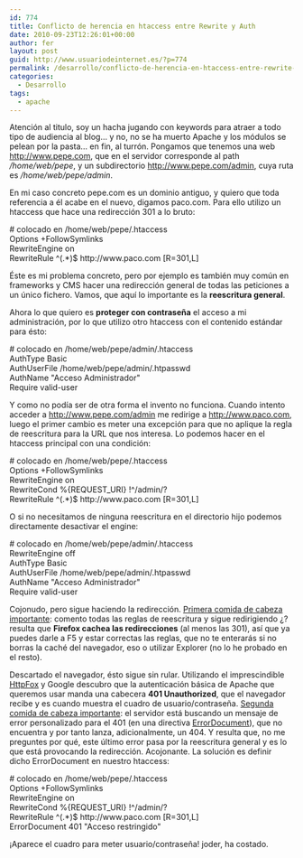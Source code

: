```yaml
---
id: 774
title: Conflicto de herencia en htaccess entre Rewrite y Auth
date: 2010-09-23T12:26:01+00:00
author: fer
layout: post
guid: http://www.usuariodeinternet.es/?p=774
permalink: /desarrollo/conflicto-de-herencia-en-htaccess-entre-rewrite-y-auth
categories:
  - Desarrollo
tags:
  - apache
---
```

Atención al titulo, soy un hacha jugando con keywords para atraer a todo tipo de audiencia al blog&#8230; y no, no se ha muerto Apache y los módulos se pelean por la pasta&#8230; en fin, al turrón. Pongamos que tenemos una web http://www.pepe.com, que en el servidor corresponde al path _/home/web/pepe_, y un subdirectorio http://www.pepe.com/admin, cuya ruta es _/home/web/pepe/admin_.

En mi caso concreto pepe.com es un dominio antiguo, y quiero que toda referencia a él acabe en el nuevo, digamos paco.com. Para ello utilizo un htaccess que hace una redirección 301 a lo bruto:

<div class="codecolorer-container apache twitlight" style="overflow:auto;white-space:nowrap;">
  <div class="apache codecolorer">
    <span class="co1"># colocado en /home/web/pepe/.htaccess</span><br /> <span class="kw1">Options</span> +<span class="kw2">FollowSymlinks</span><br /> <span class="kw1">RewriteEngine</span> <span class="kw2">on</span><br /> <span class="kw1">RewriteRule</span> ^(.*)$ http://www.paco.com [R=<span class="nu0">301</span>,L]
  </div>
</div>

Éste es mi problema concreto, pero por ejemplo es también muy común en frameworks y CMS hacer una redirección general de todas las peticiones a un único fichero. Vamos, que aquí lo importante es la **reescritura general**.

Ahora lo que quiero es **proteger con contraseña** el acceso a mi administración, por lo que utilizo otro htaccess con el contenido estándar para ésto:

<div class="codecolorer-container apache twitlight" style="overflow:auto;white-space:nowrap;">
  <div class="apache codecolorer">
    <span class="co1"># colocado en /home/web/pepe/admin/.htaccess</span><br /> <span class="kw1">AuthType</span> Basic<br /> <span class="kw1">AuthUserFile</span> /home/web/pepe/admin/.htpasswd<br /> <span class="kw1">AuthName</span> <span class="st0">"Acceso Administrador"</span><br /> <span class="kw1">Require</span> valid-<span class="kw1">user</span>
  </div>
</div>

Y como no podía ser de otra forma el invento no funciona. Cuando intento acceder a http://www.pepe.com/admin me redirige a http://www.paco.com, luego el primer cambio es meter una excepción para que no aplique la regla de reescritura para la URL que nos interesa. Lo podemos hacer en el htaccess principal con una condición:

<div class="codecolorer-container apache twitlight" style="overflow:auto;white-space:nowrap;">
  <div class="apache codecolorer">
    <span class="co1"># colocado en /home/web/pepe/.htaccess</span><br /> <span class="kw1">Options</span> +<span class="kw2">FollowSymlinks</span><br /> <span class="kw1">RewriteEngine</span> <span class="kw2">on</span><br /> <span class="kw1">RewriteCond</span> %{REQUEST_URI} !^/admin/?<br /> <span class="kw1">RewriteRule</span> ^(.*)$ http://www.paco.com [R=<span class="nu0">301</span>,L]
  </div>
</div>

O si no necesitamos de ninguna reescritura en el directorio hijo podemos directamente desactivar el engine:

<div class="codecolorer-container apache twitlight" style="overflow:auto;white-space:nowrap;">
  <div class="apache codecolorer">
    <span class="co1"># colocado en /home/web/pepe/admin/.htaccess</span><br /> <span class="kw1">RewriteEngine</span> <span class="kw2">off</span><br /> <span class="kw1">AuthType</span> Basic<br /> <span class="kw1">AuthUserFile</span> /home/web/pepe/admin/.htpasswd<br /> <span class="kw1">AuthName</span> <span class="st0">"Acceso Administrador"</span><br /> <span class="kw1">Require</span> valid-<span class="kw1">user</span>
  </div>
</div>

Cojonudo, pero sigue haciendo la redirección. <u>Primera comida de cabeza importante</u>: comento todas las reglas de reescritura y sigue redirigiendo ¿? resulta que **Firefox cachea las redirecciones** (al menos las 301), así que ya puedes darle a F5 y estar correctas las reglas, que no te enterarás si no borras la caché del navegador, eso o utilizar Explorer (no lo he probado en el resto).

Descartado el navegador, ésto sigue sin rular. Utilizando el imprescindible [HttpFox](https://addons.mozilla.org/es-ES/firefox/addon/6647/) y Google descubro que la autenticación básica de Apache que queremos usar manda una cabecera **401 Unauthorized**, que el navegador recibe y es cuando muestra el cuadro de usuario/contraseña. <u>Segunda comida de cabeza importante</u>: el servidor está buscando un mensaje de error personalizado para el 401 (en una directiva [ErrorDocument](http://httpd.apache.org/docs/2.0/mod/core.html#errordocument)), que no encuentra y por tanto lanza, adicionalmente, un 404. Y resulta que, no me preguntes por qué, este último error pasa por la reescritura general y es lo que está provocando la redirección. Acojonante. La solución es definir dicho ErrorDocument en nuestro htaccess:

<div class="codecolorer-container apache twitlight" style="overflow:auto;white-space:nowrap;">
  <div class="apache codecolorer">
    <span class="co1"># colocado en /home/web/pepe/.htaccess</span><br /> <span class="kw1">Options</span> +<span class="kw2">FollowSymlinks</span><br /> <span class="kw1">RewriteEngine</span> <span class="kw2">on</span><br /> <span class="kw1">RewriteCond</span> %{REQUEST_URI} !^/admin/?<br /> <span class="kw1">RewriteRule</span> ^(.*)$ http://www.paco.com [R=<span class="nu0">301</span>,L]<br /> <span class="kw1">ErrorDocument</span> <span class="nu0">401</span> <span class="st0">"Acceso restringido"</span>
  </div>
</div>

¡Aparece el cuadro para meter usuario/contraseña! joder, ha costado.